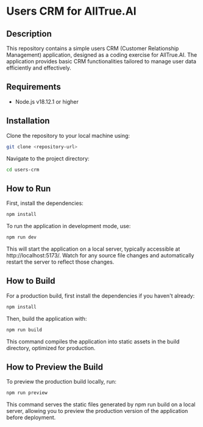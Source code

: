 # Users CRM for AllTrue.AI

## Description

This repository contains a simple users CRM (Customer Relationship Management) application, designed as a coding exercise for AllTrue.AI. The application provides basic CRM functionalities tailored to manage user data efficiently and effectively.

## Requirements

- Node.js v18.12.1 or higher

## Installation

Clone the repository to your local machine using:
```bash
git clone <repository-url>
```
Navigate to the project directory:
```bash
cd users-crm
```

## How to Run

First, install the dependencies:
```bash
npm install
```
To run the application in development mode, use:
```bash
npm run dev
```
This will start the application on a local server, typically accessible at http://localhost:5173/. Watch for any source file changes and automatically restart the server to reflect those changes.

## How to Build

For a production build, first install the dependencies if you haven't already:
```bash
npm install
```
Then, build the application with:
```bash
npm run build
```
This command compiles the application into static assets in the build directory, optimized for production.

## How to Preview the Build

To preview the production build locally, run:
```bash
npm run preview
```
This command serves the static files generated by npm run build on a local server, allowing you to preview the production version of the application before deployment.
